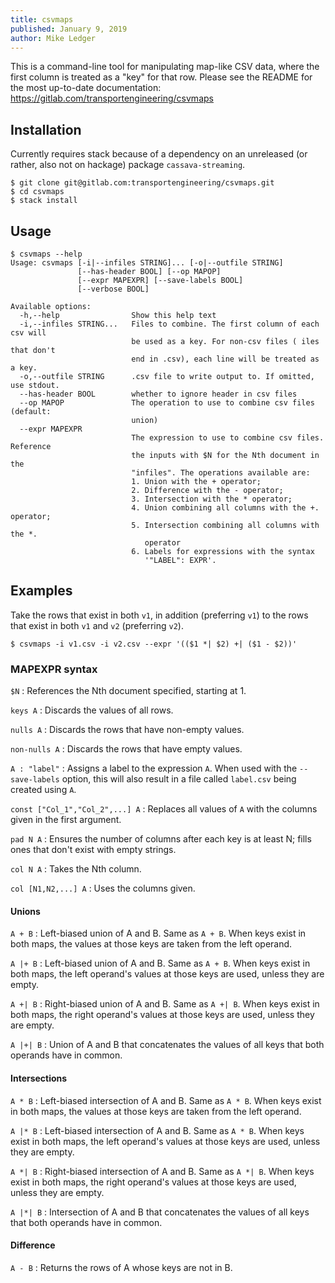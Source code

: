 ```yaml
---
title: csvmaps
published: January 9, 2019
author: Mike Ledger
---
```


This is a command-line tool for manipulating map-like CSV data, where the first
column is treated as a "key" for that row. Please see the README for the most
up-to-date documentation: https://gitlab.com/transportengineering/csvmaps

## Installation 

Currently requires stack because of a dependency on an unreleased (or rather,
also not on hackage) package `cassava-streaming`.

```shell
$ git clone git@gitlab.com:transportengineering/csvmaps.git
$ cd csvmaps
$ stack install
```

## Usage

```shell
$ csvmaps --help
Usage: csvmaps [-i|--infiles STRING]... [-o|--outfile STRING]
               [--has-header BOOL] [--op MAPOP]
               [--expr MAPEXPR] [--save-labels BOOL]
               [--verbose BOOL]

Available options:
  -h,--help                Show this help text
  -i,--infiles STRING...   Files to combine. The first column of each csv will
                           be used as a key. For non-csv files ( iles that don't
                           end in .csv), each line will be treated as a key.
  -o,--outfile STRING      .csv file to write output to. If omitted, use stdout.
  --has-header BOOL        whether to ignore header in csv files
  --op MAPOP               The operation to use to combine csv files (default:
                           union)
  --expr MAPEXPR
                           The expression to use to combine csv files. Reference
                           the inputs with $N for the Nth document in the
                           "infiles". The operations available are: 
                           1. Union with the + operator; 
                           2. Difference with the - operator; 
                           3. Intersection with the * operator; 
                           4. Union combining all columns with the +. operator; 
                           5. Intersection combining all columns with the *. 
                              operator 
                           6. Labels for expressions with the syntax
                              '"LABEL": EXPR'.
```

## Examples

Take the rows that exist in both `v1`, in addition (preferring `v1`) to the rows
that exist in both `v1` and `v2` (preferring `v2`).

```shell
$ csvmaps -i v1.csv -i v2.csv --expr '(($1 *| $2) +| ($1 - $2))'
```

### MAPEXPR syntax

`$N`
: References the Nth document specified, starting at 1.

`keys A`
: Discards the values of all rows.

`nulls A`
: Discards the rows that have non-empty values.

`non-nulls A`
: Discards the rows that have empty values.

`A : "label"`
: Assigns a label to the expression `A`. When used with the `--save-labels`
  option, this will also result in a file called `label.csv` being created using
  `A`.

`const ["Col_1","Col_2",...] A`
: Replaces all values of `A` with the columns given in the first argument.

`pad N A`
: Ensures the number of columns after each key is at least N; fills ones that
  don't exist with empty strings.
  
`col N A`
: Takes the Nth column.

`col [N1,N2,...] A`
: Uses the columns given.

#### Unions

`A + B`
: Left-biased union of A and B. Same as `A + B`. When keys exist in both maps,
  the values at those keys are taken from the left operand.

`A |+ B`
: Left-biased union of A and B. Same as `A + B`. When keys exist in both maps,
  the left operand's values at those keys are used, unless they are empty.

`A +| B`
: Right-biased union of A and B. Same as `A +| B`. When keys exist in both maps,
  the right operand's values at those keys are used, unless they are empty.

`A |+| B`
: Union of A and B that concatenates the values of all keys that both operands
  have in common.

#### Intersections

`A * B`
: Left-biased intersection of A and B. Same as `A * B`. When keys exist in both
  maps, the values at those keys are taken from the left operand.

`A |* B`
: Left-biased intersection of A and B. Same as `A * B`. When keys exist in both
  maps, the left operand's values at those keys are used, unless they are empty.

`A *| B`
: Right-biased intersection of A and B. Same as `A *| B`. When keys exist in both
  maps, the right operand's values at those keys are used, unless they are empty.

`A |*| B`
: Intersection of A and B that concatenates the values of all keys that both
  operands have in common.
  
#### Difference

`A - B`
: Returns the rows of A whose keys are not in B.

